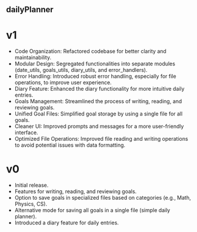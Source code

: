 ## dailyPlanner

# v1
- Code Organization: Refactored codebase for better clarity and maintainability.
- Modular Design: Segregated functionalities into separate modules (date_utils, goals_utils, diary_utils, and error_handlers).
- Error Handling: Introduced robust error handling, especially for file operations, to improve user experience.
- Diary Feature: Enhanced the diary functionality for more intuitive daily entries.
- Goals Management: Streamlined the process of writing, reading, and reviewing goals.
- Unified Goal Files: Simplified goal storage by using a single file for all goals.
- Cleaner UI: Improved prompts and messages for a more user-friendly interface.
- Optimized File Operations: Improved file reading and writing operations to avoid potential issues with data formatting.

# v0
- Initial release.
- Features for writing, reading, and reviewing goals.
- Option to save goals in specialized files based on categories (e.g., Math, Physics, CS).
- Alternative mode for saving all goals in a single file (simple daily planner).
- Introduced a diary feature for daily entries.
